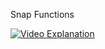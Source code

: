 Snap Functions

[![Video Explanation](https://cdn.discordapp.com/attachments/786330880012582925/1198866351419297883/1384060.png?ex=65c0764c&is=65ae014c&hm=d1805b07a5315c28dad9c7192dcb20572b8a2fda25ce1646d56871f24c676695&)](https://youtu.be/suI-2wJLbQc)
